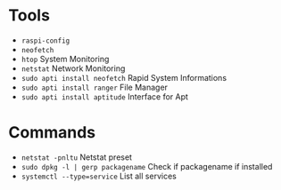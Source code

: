 # Tools

- `raspi-config`
- `neofetch`
- `htop` System Monitoring
- `netstat` Network Monitoring
- `sudo apti install neofetch` Rapid System Informations
- `sudo apti install ranger` File Manager
- `sudo apti install aptitude` Interface for Apt

# Commands
- `netstat -pnltu` Netstat preset
- `sudo dpkg -l | gerp packagename` Check if packagename if installed
- `systemctl --type=service` List all services